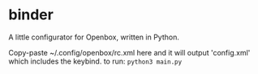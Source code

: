 # binder
A little configurator for Openbox, written in Python.

Copy-paste ~/.config/openbox/rc.xml here and it will output 'config.xml' which includes the keybind.
to run:
`python3 main.py`
